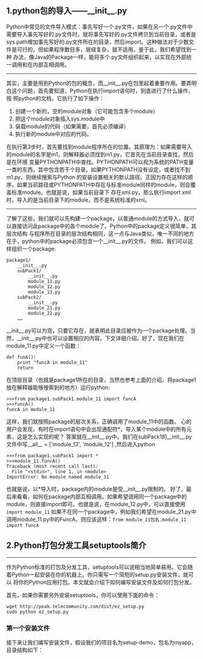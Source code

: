 ## 1.python包的导入——\_\_init\_\_.py
  Python中常见的文件导入模式：事先写好一个.py文件，如果在另一个.py文件中需要导入事先写好的.py文件时，就将事先写好的.py文件拷贝到当前目录，或者是
sys.path增加事先写好的.py文件所在的目录，然后import。这种做法对于少数文件是可行的，但如果程序数目多，层级复杂，就不适用。鉴于此，我们希望找到一种
办法，像Java的Package一样，能将多个.py文件组织起来，以实现在外部统一调用和在内部互相调用。
***
  其实，主要是用到Python的包的概念，而\_\_init\_\_.py在包里起着重要作用。要弄明白这个问题，首先要知道，Python在执行import语句时，到底进行了什么操作，按
照python的文档，它执行了如下操作：

1. 创建一个新的，空的module对象（它可能包含多个module）
2. 把这个module对象插入sys.module中
3. 装载module的代码（如果需要，首先必须编译）
4. 执行新的module中对应的代码。

  在执行第3步时，首先要找到module程序所在的位置。其原理为：如果需要导入的module的名字是m1，则解释器必须找到m1.py，它首先在当前目录查找，然后是在环境
变量PYTHONPATH中查找。PYTHONPATH可以视为系统的PATH变量一类的东西，其中包含若干个目录。如果PYTHONPATH没有设定，或者找不到m1.py，则继续搜索与Python
的安装设置相关的默认路径。正因为存在这样的顺序，如果当前路径或PYTHONPATH中存在与标准module同样的module，则会覆盖标准module。也就是说，如果当前目录下
存在xml.py，那么执行import xml时，导入的是当前目录下的module，而不是系统标准的xml。
***
  了解了这些，我们就可以先构建一个package，以普通module的方式导入，就可以直接访问此package中的各个module了。Python中的package定义很简单，其层次结构
与程序所在目录的层次结构相同，这一点与Java类似，唯一不同的地方在于，python中的package必须包含一个\_\_init\_\_.py的文件。
例如，我们可以这样组织一个package:
```
package1/
    __init__.py
    subPack1/
        __init__.py
        module_11.py
        module_12.py
        module_13.py
    subPack2/
        __init__.py
        module_21.py
        module_22.py
    ……
```

\_\_init\_\_.py可以为空，只要它存在，就表明此目录应被作为一个package处理。当然，\_\_init\_\_.py中也可以设置相应的内容，下文详细介绍。好了，现在我们在
module_11.py中定义一个函数：
```
def funA():
    print "funcA in module_11"
    return
```

在顶层目录（也就是package1所在的目录，当然也参考上面的介绍，将package1放在解释器能够搜索到的地方）运行python:
```
>>>from package1.subPack1.module_11 import funcA
>>>funcA()
funcA in module_11
```
这样，我们就按照package的层次关系，正确调用了module_11中的函数。
心的用户会发现，有时在import语句中会出现通配符*，导入某个module中的所有元素，这是怎么实现的呢？
答案就在\_\_init\_\_.py中。我们在subPack1的\_\_init\_\_.py文件中写\_\_all\_\_ = ['module\_13', 'module\_12'] ,然后进入python
```
>>>from package1.subPack1 import *
>>>module_11.funcA()
Traceback (most recent call last):
  File "<stdin>", line 1, in <module>
ImportError: No module named module_11
```
也就是说，以*导入时，package内的module是受\_\_init\_\_.py限制的。
好了，最后来看看，如何在package内部互相调用。如果希望调用同一个package中的module，则直接import即可。也就是说，在module\_12.py中，可以直接使用
`import module_11`
如果不在同一个package中，例如我们希望在module\_21.py中调用module\_11.py中的FuncA，则应该这样：`from module_11包名.module_11 import funcA`

## 2.Python打包分发工具setuptools简介
---
作为Python标准的打包及分发工具，setuptools可以说相当地简单易用。它会随着Python一起安装在你的机器上。你只需写一个简短的setup.py安装文件，就可以
将你的Python应用打包。本文就会介绍下如何编写安装文件及如何打包分发。

首先，如果你需要另外安装setuptools，你可以使用下面的命令：
```
wget http://peak.telecommunity.com/dist/ez_setup.py
sudo python ez_setup.py
```
### 第一个安装文件
接下来让我们编写安装文件，假设我们的项目名为setup-demo，包名为myapp，目录结构如下：
